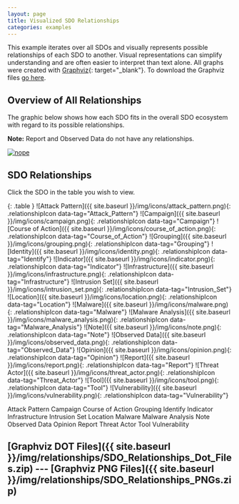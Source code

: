 ```yaml
---
layout: page
title: Visualized SDO Relationships
categories: examples
---
```


<script src="{{ site.baseurl }}/js/visualized_sdo_relationships.js"></script>

This example iterates over all SDOs and visually represents possible relationships of each SDO to another. Visual representations can simplify understanding and are often easier to interpret than text alone. All graphs were created with [Graphviz](http://graphviz.org/){: target="_blank"}. To download the Graphviz files [go here](#graphviz-dot-files------graphviz-png-files).

**Overview of All Relationships**
------------

The graphic below shows how each SDO fits in the overall SDO ecosystem with regard to its possible relationships.

**Note:** Report and Observed Data do not have any relationships.

<a href="{{site.baseurl}}/img/relationships/SDO_Relationships_Graphviz.svg"><img alt="nope" src="{{site.baseurl}}/img/relationships/SDO_Relationships_Graphviz.png"></a>

**SDO Relationships**
--------------

Click the SDO in the table you wish to view.
<div class="row">
    <div class="col-md-4" markdown="1">

{: .table }
![Attack Pattern]({{ site.baseurl }}/img/icons/attack_pattern.png){: .relationshipIcon data-tag="Attack_Pattern"} 
![Campaign]({{ site.baseurl }}/img/icons/campaign.png){: .relationshipIcon data-tag="Campaign"} 
![Course of Action]({{ site.baseurl }}/img/icons/course_of_action.png){: .relationshipIcon data-tag="Course_of_Action"} 
![Grouping]({{ site.baseurl }}/img/icons/grouping.png){: .relationshipIcon data-tag="Grouping"} 
![Identity]({{ site.baseurl }}/img/icons/identity.png){: .relationshipIcon data-tag="Identify"} 
![Indicator]({{ site.baseurl }}/img/icons/indicator.png){: .relationshipIcon data-tag="Indicator"} 
![Infrastructure]({{ site.baseurl }}/img/icons/infrastructure.png){: .relationshipIcon data-tag="Infrastructure"} 
![Intrusion Set]({{ site.baseurl }}/img/icons/intrusion_set.png){: .relationshipIcon data-tag="Intrusion_Set"} 
![Location]({{ site.baseurl }}/img/icons/location.png){: .relationshipIcon data-tag="Location"} 
![Malware]({{ site.baseurl }}/img/icons/malware.png){: .relationshipIcon data-tag="Malware"} 
![Malware Analysis]({{ site.baseurl }}/img/icons/malware_analysis.png){: .relationshipIcon data-tag="Malware_Analysis"} 
![Note]({{ site.baseurl }}/img/icons/note.png){: .relationshipIcon data-tag="Note"} 
![Observed Data]({{ site.baseurl }}/img/icons/observed_data.png){: .relationshipIcon data-tag="Observed_Data"} 
![Opinion]({{ site.baseurl }}/img/icons/opinion.png){: .relationshipIcon data-tag="Opinion"} 
![Report]({{ site.baseurl }}/img/icons/report.png){: .relationshipIcon data-tag="Report"} 
![Threat Actor]({{ site.baseurl }}/img/icons/threat_actor.png){: .relationshipIcon data-tag="Threat_Actor"} 
![Tool]({{ site.baseurl }}/img/icons/tool.png){: .relationshipIcon data-tag="Tool"} 
![Vulnerability]({{ site.baseurl }}/img/icons/vulnerability.png){: .relationshipIcon data-tag="Vulnerability"} 
</div>

<div class="col-md-8 text-center">
    <object class="relationshipGraph" id="Attack_Pattern" data="{{ site.baseurl }}/img/relationships/Attack Pattern.svg" type="image/svg+xml">Attack Pattern</object>
    <object class="relationshipGraph" id="Campaign" data="{{ site.baseurl }}/img/relationships/Campaign.svg" type="image/svg+xml">Campaign</object>
    <object class="relationshipGraph" id="Course_of_Action" data="{{ site.baseurl }}/img/relationships/Course of Action.svg" type="image/svg+xml">Course of Action</object>
      <object class="relationshipGraph" id="Grouping" data="{{ site.baseurl }}/img/relationships/Grouping.svg" type="image/svg+xml">Grouping</object>
    <object class="relationshipGraph" id="Identify" data="{{ site.baseurl }}/img/relationships/Identify.svg" type="image/svg+xml">Identify</object>
    <object class="relationshipGraph" id="Indicator" data="{{ site.baseurl }}/img/relationships/Indicator.svg" type="image/svg+xml">Indicator</object>
      <object class="relationshipGraph" id="Infrastructure" data="{{ site.baseurl }}/img/relationships/Infrastructure.svg" type="image/svg+xml">Infrastructure</object>
    <object class="relationshipGraph" id="Intrusion_Set" data="{{ site.baseurl }}/img/relationships/Intrusion Set.svg" type="image/svg+xml">Intrusion Set</object>
      <object class="relationshipGraph" id="Location" data="{{ site.baseurl }}/img/relationships/Location.svg" type="image/svg+xml">Location</object>
    <object class="relationshipGraph" id="Malware" data="{{ site.baseurl }}/img/relationships/Malware.svg" type="image/svg+xml">Malware</object>
      <object class="relationshipGraph" id="Malware_Analysis" data="{{ site.baseurl }}/img/relationships/Malware Analysis.svg" type="image/svg+xml">Malware Analysis</object>
      <object class="relationshipGraph" id="Note" data="{{ site.baseurl }}/img/relationships/Note.svg" type="image/svg+xml">Note</object>
    <object class="relationshipGraph" id="Observed_Data" data="{{ site.baseurl }}/img/relationships/Observed Data.svg" type="image/svg+xml">Observed Data</object>
      <object class="relationshipGraph" id="Opinion" data="{{ site.baseurl }}/img/relationships/Opinion.svg" type="image/svg+xml">Opinion</object>
    <object class="relationshipGraph" id="Report" data="{{ site.baseurl }}/img/relationships/Report.svg" type="image/svg+xml">Report</object>
    <object class="relationshipGraph" id="Threat_Actor" data="{{ site.baseurl }}/img/relationships/Threat Actor.svg" type="image/svg+xml">Threat Actor</object>
    <object class="relationshipGraph" id="Tool" data="{{ site.baseurl }}/img/relationships/Tool.svg" type="image/svg+xml">Tool</object>
    <object class="relationshipGraph" id="Vulnerability" data="{{ site.baseurl }}/img/relationships/Vulnerability.svg" type="image/svg+xml">Vulnerability</object>
</div>
</div>

## [Graphviz DOT Files]({{ site.baseurl }}/img/relationships/SDO_Relationships_Dot_Files.zip)   ---   [Graphviz PNG Files]({{ site.baseurl }}/img/relationships/SDO_Relationships_PNGs.zip)
